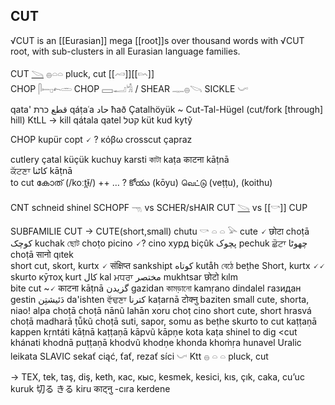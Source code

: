 ## CUT 
√CUT is an [[Eurasian]] mega [[root]]s
over thousand words with √CUT root, with sub-clusters in all Eurasian language families.

CUT [𓌪](𓌪) 𓐍𓏏𓏏 pluck, cut [[𓄗]][[𓄘]]  
CHOP 𓋴𓍿𓊪𓍉𓏛 
CHOP 𓈙𓂝𓀜 /
SHEAR 𓊃𓐍𓌪 
SICKLE 𓌛

qata' 	כרת‎
قطع‎ 	qáṭaʿa
حاد‎ ħað 
Çatalhöyük ~ Cut-Tal-Hügel (cut/fork [through] hill)
KtLL -> kill qátala qatel קטל‎
küt
kud
kytỹ

CHOP
kupür 
copt	🗸 ?	κόβω
crosscut çapraz

cutlery	çatal
küçük
kuchuy
karsti
কাটা kaṭa
काटना kāṭnā 		
ਕੱਟਣਾ 	کاٹنا kāṭnā 	
to cut 	കോത് (/koːt̪ɨ̆/) 	++ … ?	కోయు (kōyu) 	வெட்டு (veṭṭu), (koithu)

CNT schneid shinel
SCHOPF 𓁸 vs SCHER/sHAIR
CUT [𓌪](𓌪) vs [[𓎡]] CUP

SUBFAMILIE
CUT -> CUTE(short,small)
chutu
𓎡 𓏏 𓏏 𓅪
cute	🗸	छोटा choṭā 	کوچک kuchak 	ছোট choṭo 	picino	🗸?	cino 	хурд 	biçûk پچوک pechuk 	ਛੋਟਾ 	چھوٹا choṭā 	सानो 	qıtek	
short 	cut, skort, kurtx	🗸	संक्षिप्त sankshipt 	کوتاه kutåh 	বেঠে beṭhe 	Short, kurtx	🗸🗸	skurto 	кӯтоҳ 	kurt 	کال kal 	ਮਧਰਾ 	مختصر mukhtsar 	छोटो 	kılm	
bite 	cut	~🗸	काटना kāṭnā 	گزیدن gazidan 	কামড়ানো kamṛano 			dindalel 	газидан 	gestin 	دَئیشتِن da'ishten 	ਵੱਢਣਾ 	کترنا kaṭarnā 	टोक्नु 	baziten
small 	cute, shorta, niao!	alpa 		choṭā 			choṭā 	nānũ 	lahān 	xoru 	choṭ 	cino 
short 	cute, short	hrasvá 		choṭā 			madharā 	ṭū̃kũ 	choṭā 	suti, sapor, somu as 	beṭhe 				skurto 
to cut 	kaṭṭaṇā kappen	kṛntáti 		kāṭnā 			kaṭṭaṇā 	kāpvũ 	kāpṇe 	kota 	kaṭa 				shinel 
to dig 	<cut	khánati 		khodnā 			puṭṭaṇā 	khodvũ 	khodṇe 	khonda 	khoṁṛa hunavel
Uralic leikata
SLAVIC sekať ciąć, ťať, rezať síci 𓌛
Ktt 𓐍 𓏏 𓏏 pluck, cut


-> TEX, tek, taş, diş, keth, кас, кыс, kesmek, kesici, kıs, çık, caka, cu’uc kuruk 切る きる 	kiru काट्नु -cıra kerdene
